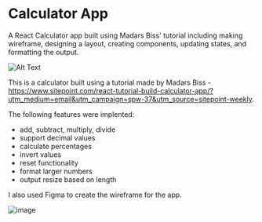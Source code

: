 # Calculator App
A React Calculator app built using Madars Biss' tutorial including making wireframe, designing a layout, creating components, updating states, and formatting the output.

![Alt Text](https://media.giphy.com/media/MzEQrUzJyBH1Q6444A/giphy.gif)

This is a calculator built using a tutorial made by Madars Biss - https://www.sitepoint.com/react-tutorial-build-calculator-app/?utm_medium=email&utm_campaign=spw-37&utm_source=sitepoint-weekly.

The following features were implented:
- add, subtract, multiply, divide
- support decimal values
- calculate percentages
- invert values
- reset functionality
- format larger numbers
- output resize based on length

I also used Figma to create the wireframe for the app.

![image](https://user-images.githubusercontent.com/61714473/135807827-b0534a0e-8d78-4aeb-b8e8-4307d416907b.png)

